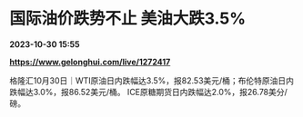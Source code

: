 # 国际油价跌势不止 美油大跌3.5%

**2023-10-30 15:55**

**https://www.gelonghui.com/live/1272417**

格隆汇10月30日｜WTI原油日内跌幅达3.5%，报82.53美元/桶；布伦特原油日内跌幅达3.0%，报86.52美元/桶。 ICE原糖期货日内跌幅达2.0%，报26.78美分/磅。